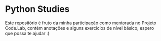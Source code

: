 # Python Studies
 Este repositório é fruto da minha participação como mentorada no Projeto Code.Lab, contém anotações e alguns exercícios de nível básico, espero que possa te ajudar :)
